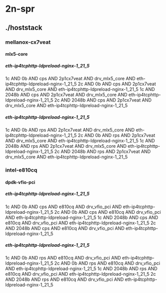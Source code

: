 # 2n-spr
## ./hoststack
### mellanox-cx7veat
#### mlx5-core
##### eth-ip4tcphttp-ldpreload-nginx-1_21_5
1c AND 0b AND cps AND 2p1cx7veat AND drv_mlx5_core AND eth-ip4tcphttp-ldpreload-nginx-1_21_5
2c AND 0b AND cps AND 2p1cx7veat AND drv_mlx5_core AND eth-ip4tcphttp-ldpreload-nginx-1_21_5
1c AND 2048b AND cps AND 2p1cx7veat AND drv_mlx5_core AND eth-ip4tcphttp-ldpreload-nginx-1_21_5
2c AND 2048b AND cps AND 2p1cx7veat AND drv_mlx5_core AND eth-ip4tcphttp-ldpreload-nginx-1_21_5
##### eth-ip4tcphttp-ldpreload-nginx-1_21_5
1c AND 0b AND rps AND 2p1cx7veat AND drv_mlx5_core AND eth-ip4tcphttp-ldpreload-nginx-1_21_5
2c AND 0b AND rps AND 2p1cx7veat AND drv_mlx5_core AND eth-ip4tcphttp-ldpreload-nginx-1_21_5
1c AND 2048b AND rps AND 2p1cx7veat AND drv_mlx5_core AND eth-ip4tcphttp-ldpreload-nginx-1_21_5
2c AND 2048b AND rps AND 2p1cx7veat AND drv_mlx5_core AND eth-ip4tcphttp-ldpreload-nginx-1_21_5
### intel-e810cq
#### dpdk-vfio-pci
##### eth-ip4tcphttp-ldpreload-nginx-1_21_5
1c AND 0b AND cps AND e810cq AND drv_vfio_pci AND eth-ip4tcphttp-ldpreload-nginx-1_21_5
2c AND 0b AND cps AND e810cq AND drv_vfio_pci AND eth-ip4tcphttp-ldpreload-nginx-1_21_5
1c AND 2048b AND cps AND e810cq AND drv_vfio_pci AND eth-ip4tcphttp-ldpreload-nginx-1_21_5
2c AND 2048b AND cps AND e810cq AND drv_vfio_pci AND eth-ip4tcphttp-ldpreload-nginx-1_21_5
##### eth-ip4tcphttp-ldpreload-nginx-1_21_5
1c AND 0b AND rps AND e810cq AND drv_vfio_pci AND eth-ip4tcphttp-ldpreload-nginx-1_21_5
2c AND 0b AND rps AND e810cq AND drv_vfio_pci AND eth-ip4tcphttp-ldpreload-nginx-1_21_5
1c AND 2048b AND rps AND e810cq AND drv_vfio_pci AND eth-ip4tcphttp-ldpreload-nginx-1_21_5
2c AND 2048b AND rps AND e810cq AND drv_vfio_pci AND eth-ip4tcphttp-ldpreload-nginx-1_21_5
